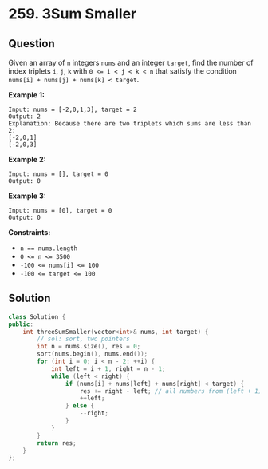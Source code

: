 # 259. 3Sum Smaller

## Question

Given an array of `n` integers `nums` and an integer `target`, find the number of index triplets `i`, `j`, `k` with `0 <= i < j < k < n` that satisfy the condition `nums[i] + nums[j] + nums[k] < target`.

**Example 1:**

```text
Input: nums = [-2,0,1,3], target = 2
Output: 2
Explanation: Because there are two triplets which sums are less than 2:
[-2,0,1]
[-2,0,3]
```

**Example 2:**

```text
Input: nums = [], target = 0
Output: 0
```

**Example 3:**

```text
Input: nums = [0], target = 0
Output: 0
```

**Constraints:**

* `n == nums.length`
* `0 <= n <= 3500`
* `-100 <= nums[i] <= 100`
* `-100 <= target <= 100`

## Solution

```cpp
class Solution {
public:
    int threeSumSmaller(vector<int>& nums, int target) {
        // sol: sort, two pointers
        int n = nums.size(), res = 0;
        sort(nums.begin(), nums.end());
        for (int i = 0; i < n - 2; ++i) {
            int left = i + 1, right = n - 1;
            while (left < right) {
                if (nums[i] + nums[left] + nums[right] < target) {
                    res += right - left; // all numbers from (left + 1) to right are valid
                    ++left;
                } else {
                    --right;
                }
            }
        }
        return res;
    }
};
```

